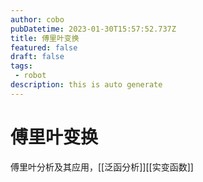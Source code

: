 ```yaml
---
author: cobo
pubDatetime: 2023-01-30T15:57:52.737Z
title: 傅里叶变换
featured: false
draft: false
tags:
 - robot
description: this is auto generate
---
```

# 傅里叶变换

傅里叶分析及其应用，[[泛函分析]][[实变函数]]